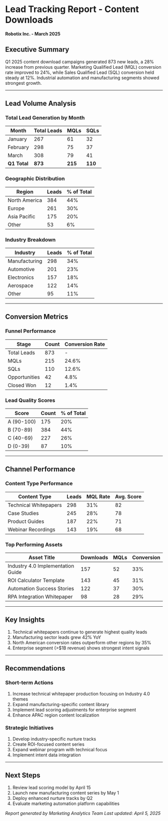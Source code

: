 # Lead Tracking Report - Content Downloads
**Robotix Inc. - March 2025**

## Executive Summary
Q1 2025 content download campaigns generated 873 new leads, a 28% increase from previous quarter. Marketing Qualified Lead (MQL) conversion rate improved to 24%, while Sales Qualified Lead (SQL) conversion held steady at 12%. Industrial automation and manufacturing segments showed strongest growth.

---

## Lead Volume Analysis

### Total Lead Generation by Month
| Month | Total Leads | MQLs | SQLs |
|-------|-------------|------|------|
| January | 267 | 61 | 32 |
| February | 298 | 75 | 37 |
| March | 308 | 79 | 41 |
| **Q1 Total** | **873** | **215** | **110** |

### Geographic Distribution
| Region | Leads | % of Total |
|--------|--------|------------|
| North America | 384 | 44% |
| Europe | 261 | 30% |
| Asia Pacific | 175 | 20% |
| Other | 53 | 6% |

### Industry Breakdown
| Industry | Leads | % of Total |
|----------|--------|------------|
| Manufacturing | 298 | 34% |
| Automotive | 201 | 23% |
| Electronics | 157 | 18% |
| Aerospace | 122 | 14% |
| Other | 95 | 11% |

---

## Conversion Metrics

### Funnel Performance
| Stage | Count | Conversion Rate |
|-------|--------|----------------|
| Total Leads | 873 | - |
| MQLs | 215 | 24.6% |
| SQLs | 110 | 12.6% |
| Opportunities | 42 | 4.8% |
| Closed Won | 12 | 1.4% |

### Lead Quality Scores
| Score | Count | % of Total |
|-------|--------|------------|
| A (90-100) | 175 | 20% |
| B (70-89) | 384 | 44% |
| C (40-69) | 227 | 26% |
| D (0-39) | 87 | 10% |

---

## Channel Performance

### Content Type Performance
| Content Type | Leads | MQL Rate | Avg. Score |
|--------------|--------|-----------|------------|
| Technical Whitepapers | 298 | 31% | 82 |
| Case Studies | 245 | 28% | 78 |
| Product Guides | 187 | 22% | 71 |
| Webinar Recordings | 143 | 19% | 68 |

### Top Performing Assets
| Asset Title | Downloads | MQLs | Conversion |
|-------------|-----------|------|------------|
| Industry 4.0 Implementation Guide | 157 | 52 | 33% |
| ROI Calculator Template | 143 | 45 | 31% |
| Automation Success Stories | 122 | 37 | 30% |
| RPA Integration Whitepaper | 98 | 28 | 29% |

---

## Key Insights
1. Technical whitepapers continue to generate highest quality leads
2. Manufacturing sector leads grew 42% YoY
3. North American conversion rates outperform other regions by 35%
4. Enterprise segment (>$1B revenue) shows strongest intent signals

---

## Recommendations

### Short-term Actions
1. Increase technical whitepaper production focusing on Industry 4.0 themes
2. Expand manufacturing-specific content library
3. Implement lead scoring adjustments for enterprise segment
4. Enhance APAC region content localization

### Strategic Initiatives
1. Develop industry-specific nurture tracks
2. Create ROI-focused content series
3. Expand webinar program with technical focus
4. Implement intent data integration

---

## Next Steps
1. Review lead scoring model by April 15
2. Launch new manufacturing content series by May 1
3. Deploy enhanced nurture tracks by Q2
4. Evaluate marketing automation platform capabilities

*Report generated by Marketing Analytics Team*
*Last updated: April 5, 2025*
